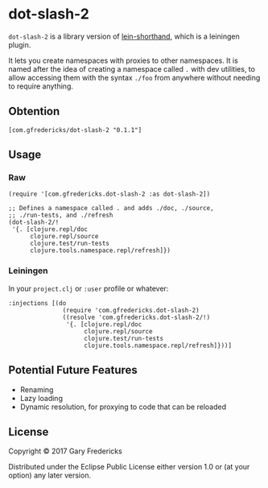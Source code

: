 # dot-slash-2

`dot-slash-2` is a library version of
[lein-shorthand](https://github.com/palletops/lein-shorthand), which
is a leiningen plugin.

It lets you create namespaces with proxies to other namespaces. It is
named after the idea of creating a namespace called `.` with dev
utilities, to allow accessing them with the syntax `./foo` from
anywhere without needing to require anything.

## Obtention

`[com.gfredericks/dot-slash-2 "0.1.1"]`

## Usage

### Raw

```
(require '[com.gfredericks.dot-slash-2 :as dot-slash-2])

;; Defines a namespace called . and adds ./doc, ./source,
;; ./run-tests, and ./refresh
(dot-slash-2/!
 '{. [clojure.repl/doc
      clojure.repl/source
      clojure.test/run-tests
      clojure.tools.namespace.repl/refresh]})
```

### Leiningen

In your `project.clj` or `:user` profile or whatever:

```
:injections [(do
               (require 'com.gfredericks.dot-slash-2)
               ((resolve 'com.gfredericks.dot-slash-2/!)
                '{. [clojure.repl/doc
                     clojure.repl/source
                     clojure.test/run-tests
                     clojure.tools.namespace.repl/refresh]}))]
```

## Potential Future Features

- Renaming
- Lazy loading
- Dynamic resolution, for proxying to code that can be reloaded

## License

Copyright © 2017 Gary Fredericks

Distributed under the Eclipse Public License either version 1.0 or (at
your option) any later version.
